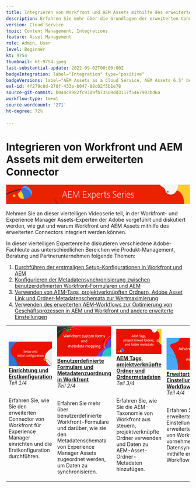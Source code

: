 ```yaml
---
title: Integrieren von Workfront und AEM Assets mithilfe des erweiterten Connectors
description: Erfahren Sie mehr über die Grundlagen der erweiterten Connector-Integration von Adobe Workfront und Experience Manager Assets.
version: Cloud Service
topic: Content Management, Integrations
feature: Asset Management
role: Admin, User
level: Beginner
kt: 9754
thumbnail: kt-9754.jpeg
last-substantial-update: 2022-09-02T00:00:00Z
badgeIntegration: label="Integration" type="positive"
badgeVersions: label="AEM Assets as a Cloud Service, AEM Assets 6.5" before-title="false"
exl-id: 4f279c0d-270f-433e-b047-88c02f5b1e78
source-git-commit: b044c9982fc9309fb73509dd3117f5467903bd6a
workflow-type: tm+mt
source-wordcount: '271'
ht-degree: 72%

---
```


# Integrieren von Workfront und AEM Assets mit dem erweiterten Connector

![AEM-Expertenserie](./assets/banner.png)

Nehmen Sie an dieser vierteiligen Videoserie teil, in der Workfront- und Experience Manager Assets-Experten der Adobe vorgeführt und diskutiert werden, wie gut und warum Workfront und AEM Assets mithilfe des erweiterten Connectors integriert werden können.

In dieser vierteiligen Expertenreihe diskutieren verschiedene Adobe-Fachleute aus unterschiedlichen Bereichen wie Produkt-Management, Beratung und Partnerunternehmen folgende Themen:

1. [Durchführen der erstmaligen Setup-Konfigurationen in Workfront und AEM](./setup.md)
2. [Konfigurieren der Metadatensynchronisierung zwischen benutzerdefinierten Workfront-Formularen und AEM](./custom-forms.md)
3. [Verwenden von AEM-Tags, projektverknüpften Ordnern, Adobe Asset Link und Ordner-Metadatenschemata zur Wertmaximierung](./aem-tags-project-linked-folders-and-folder-metadata.md)
4. [Verwenden des erweiterten AEM-Workflows zur Optimierung von Geschäftsprozessen in AEM und Workfront und andere erweiterte Einstellungen](./advanced-settings-and-workflows.md)

<table>
  <td>
      <a href="./setup.md">
        <img alt="Einrichtung und Erstkonfiguration" 
             src="./assets/setup.png">
      </a>
      <div>
         <a href="./setup.md"><strong>Einrichtung und Erstkonfiguration</strong></a>
 <br/><em>Teil 1/4</em>
      </div>
      <p>
        <br/>
 Erfahren Sie, wie Sie den erweiterten Connector von Workfront für Experience Manager einrichten und die Erstkonfiguration durchführen.
      </p>
   </td>
   <!-- Workfront custom forms and metadata mapping -->
   <td>
      <a href="./custom-forms.md">
        <img alt="Benutzerdefinierte Formulare und Metadatenzuordnung in Workfront" 
             src="./assets/custom-forms.png">
      </a>
      <div>
         <a href="./custom-forms.md"><strong>Benutzerdefinierte Formulare und Metadatenzuordnung in Workfront</strong></a>
 <br/><em>Teil 2/4</em>
      </div>
      <p>
        <br/>
 Erfahren Sie mehr über benutzerdefinierte Workfront-Formulare und darüber, wie sie den Metadatenschemata von Experience Manager Assets zugeordnet werden, um Daten zu synchronisieren.
      </p>
    </td>
    <!-- AEM Tags, project linked folders, and folder metadata -->
    <td>
      <a href="./aem-tags-project-linked-folders-and-folder-metadata.md">
        <img alt="AEM-Tags, projektverknüpfte Ordner und Ordnermetadaten" 
             src="./assets/aem-tags.png">
      </a>
      <div>
         <a href="./aem-tags-project-linked-folders-and-folder-metadata.md"><strong>AEM Tags, projektverknüpfte Ordner und Ordnermetadaten</strong></a>
 <br/><em>Teil 3/4</em> 
      </div>
      <p>
        <br/>
 Erfahren Sie, wie Sie die AEM-Taxonomie von Workfront aus steuern, projektverknüpfte Ordner verwenden und Daten zu AEM-Asset-Ordner-Metadaten hinzufügen.
      </p>
   </td>   
   <!-- Advanced workflows -->
    <td>
      <a href="./advanced-settings-and-workflows.md">
        <img alt="Erweiterte Einstellungen und Workflows" 
             src="./assets/advanced.png">
      </a>
      <div>
         <a href="./advanced-settings-and-workflows.md"><strong>Erweiterte Einstellungen und Workflows</strong></a>
 <br/><em>Teil 4/4</em>
      </div>
      <p>
        <br/>
 Erfahren Sie, wie Sie erweiterte Einstellungen für den erweiterten Connector von Workfront für AEM vornehmen und die Datensynchronisierung mithilfe erweiterter Workflows verwalten.
      </p>
   </td>
  </tr>  
</tbody></table>
